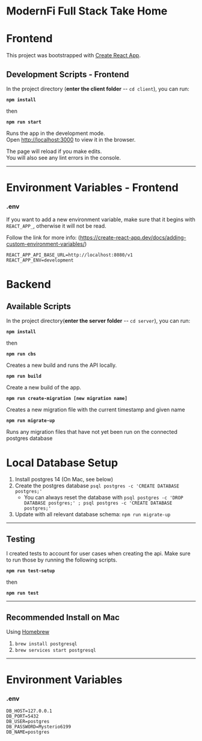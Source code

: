 # ModernFi Full Stack Take Home

# Frontend

This project was bootstrapped with [Create React App](https://github.com/facebook/create-react-app).

## Development Scripts - Frontend

In the project directory (**enter the client folder** -- `cd client`), you can run:

**`npm install`**

then

**`npm run start`**

Runs the app in the development mode.\
Open [http://localhost:3000](http://localhost:3000) to view it in the browser.

The page will reload if you make edits.\
You will also see any lint errors in the console.

---

<a name="env"></a>

# Environment Variables - Frontend

### .env

If you want to add a new environment variable, make sure that it begins with `REACT_APP_`, otherwise it will not be read.

Follow the link for more info: (https://create-react-app.dev/docs/adding-custom-environment-variables/)

```
REACT_APP_API_BASE_URL=http://localhost:8080/v1
REACT_APP_ENV=development
```

# Backend

<a name="scripts"></a>

## Available Scripts

In the project directory(**enter the server folder** -- `cd server`), you can run:

**`npm install`**

then

**`npm run cbs`**

Creates a new build and runs the API locally.

**`npm run build`**

Create a new build of the app.

**`npm run create-migration [new migration name]`**

Creates a new migration file with the current timestamp and given name

**`npm run migrate-up`**

Runs any migration files that have not yet been run on the connected postgres database

<a name="database"></a>

# Local Database Setup

1. Install postgres 14 (On Mac, see below)
1. Create the postgres database `psql postgres -c 'CREATE DATABASE postgres;'`
   - You can always reset the database with `psql postgres -c 'DROP DATABASE postgres;' ; psql postgres -c 'CREATE DATABASE postgres;'`
1. Update with all relevant database schema: `npm run migrate-up`

---

## Testing

I created tests to account for user cases when creating the api. Make sure to run those by running the following scripts.

**`npm run test-setup`**

then

**`npm run test`**

---

## Recommended Install on Mac

Using [Homebrew](https://wiki.postgresql.org/wiki/Homebrew)

1. `brew install postgresql`
1. `brew services start postgresql`

---

<a name="env"></a>

# Environment Variables

### .env

```
DB_HOST=127.0.0.1
DB_PORT=5432
DB_USER=postgres
DB_PASSWORD=Mysterio6199
DB_NAME=postgres
```


